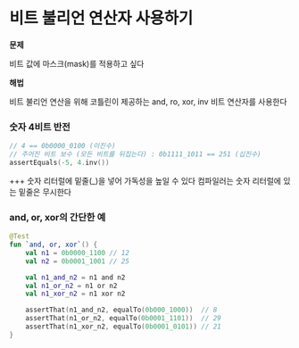 # 비트 불리언 연산자 사용하기

**문제**

비트 값에 마스크(mask)를 적용하고 싶다

**해법**

비트 불리언 연산을 위해 코틀린이 제공하는 and, ro, xor, inv 비트 연산자를 사용한다

### 숫자 4비트 반전
```kotlin
// 4 == 0b0000_0100 (이진수)
// 주어진 비트 보수 (모든 비트를 뒤집는다) : 0b1111_1011 == 251 (십진수)
assertEquals(-5, 4.inv())
```
+++ 숫자 리터럴에 밑줄(_)을 넣어 가독성을 높일 수 있다 컴파일러는 숫자 리터럴에 있는 밑줄은 무시한다
<br>

### and, or, xor의 간단한 예
```kotlin
@Test
fun `and, or, xor`() {
    val n1 = 0b0000_1100 // 12
    val n2 = 0b0001_1001 // 25

    val n1_and_n2 = n1 and n2
    val n1_or_n2 = n1 or n2
    val n1_xor_n2 = n1 xor n2

    assertThat(n1_and_n2, equalTo(0b000_1000))  // 8
    assertThat(n1_or_n2, equalTo(0b0001_1101))  // 29
    assertThat(n1_xor_n2, equalTo(0b0001_0101)) // 21
}
```
